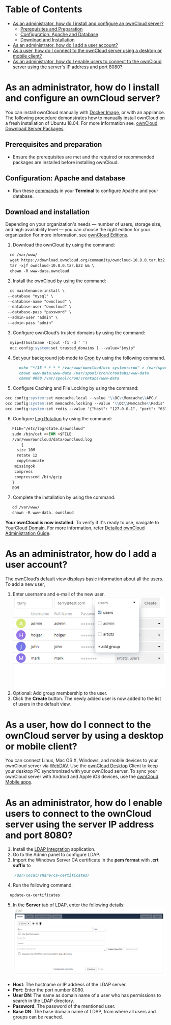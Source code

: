 
# Table of Contents
  - [As an administrator, how do I install and configure an ownCloud server?](#as-an-administrator-how-do-i-install-and-configure-an-owncloud-server)
     - [Prerequisites and Preparation](#prerequisites-and-preparation)
     - [Configuration: Apache and Database](#configuration-apache-and-database)
     - [Download and Installation](#download-and-installation)
  - [As an administrator, how do I add a user account?](#as-an-administrator-how-do-i-add-a-user-account)
  - [As a user, how do I connect to the ownCloud server using a desktop or mobile client?](#as-a-user-how-do-i-connect-to-the-owncloud-server-using-a-desktop-or-mobile-client)
  - [As an administrator, how do I enable users to connect to the ownCloud server using the server's IP address and port 8080?](#as-an-administrator-how-do-i-enable-users-to-connect-to-the-owncloud-server-using-the-servers-ip-address-and-port-8080)
     
# As an administrator, how do I install and configure an ownCloud server?
You can install ownCloud manually with [Docker Image](https://doc.owncloud.org/server/admin_manual/installation/docker/), or with an appliance. The following procedure demonstrates how to manually install ownCloud on a fresh installation of Ubuntu 18.04. For more information see, [ownCloud Download Server Packages](https://owncloud.com/download-server/).


## Prerequisites and preparation

- Ensure the prerequisites are met and the required or recommended packages are installed before installing ownCloud. 
## Configuration: Apache and database
 
 - Run these [commands](https://doc.owncloud.com/server/10.15/admin_manual/installation/quick_guides/ubuntu_20_04.html#configure-apache) in your **Terminal** to configure Apache and your database.
  
## Download and installation
Depending on your organization's needs — number of users, storage size, and high availability level — you can choose the right edition for your organization For more information, see [ownCloud Editions](https://owncloud.com/find-the-right-edition/).

  1. Download the ownCloud by using the command:
  ```markdown 
	cd /var/www/
	wget https://download.owncloud.org/community/owncloud-10.8.0.tar.bz2 && \
	tar -xjf owncloud-10.8.0.tar.bz2 && \
	chown -R www-data.owncloud
  ```
   2. Install the ownCloud by using the command:
   ```markdown 
     cc maintenance:install \
    --database "mysql" \
    --database-name "owncloud" \
    --database-user "owncloud" \
    --database-pass "password" \
    --admin-user "admin" \
    --admin-pass "admin"
  ```
  3. Configure ownCloud’s trusted domains by using the command:
  ```markdown
	myip=$(hostname -I|cut -f1 -d ' ')
	occ config:system:set trusted_domains 1 --value="$myip"
  ```
  4. Set your background job mode to [Cron](https://doc.owncloud.com/server/10.15/admin_manual/configuration/server/background_jobs_configuration.html#cron) by using the following command.
 ```markdown
       echo "*/15 * * * * /var/www/owncloud/occ system:cron" > /var/spool/cron/crontabs/www-data
       chown www-data:www-data /var/spool/cron/crontabs/www-data
       chmod 0600 /var/spool/cron/crontabs/www-data
 ```
 5. Configure Caching and File Locking by using the command:
 ```markdown
occ config:system:set memcache.local --value '\\OC\\Memcache\\APCu'
occ config:system:set memcache.locking --value '\\OC\\Memcache\\Redis'
occ config:system:set redis --value '{"host": "127.0.0.1", "port": "6379"}' --type json

```
 6. Configure [Log Rotation](https://linux.die.net/man/8/logrotate) by using the command:
 ```markdown
	FILE="/etc/logrotate.d/owncloud"
	sudo /bin/cat <<EOM >$FILE
	/var/www/owncloud/data/owncloud.log
        {
	  size 10M
	  rotate 12
	  copytruncate
 	 missingok
 	 compress
 	 compresscmd /bin/gzip
	}
	EOM
```
 7. Complete the installation by using the command:
 ```markdown
	cd /var/www/
	chown -R www-data. owncloud
```
**Your ownCloud is now installed.** 
To verify if it's ready to use, navigate to [YourCloud Domain](http://your-owncloud-domain). 
For more information, refer [Detailed ownCloud Administration Guide](https://doc.owncloud.com/server/10.15/admin_manual/).

# As an administrator, how do I add a user account? 
The ownCloud’s default view displays basic information about all the users. To add a new user, 
1. Enter username and e-mail of the new user.
   ![Image](users-page-new-user.png)
2. Optional: Add group membership to the user. 
3. Click the **Create** button.
   The newly added user is now added to the list of users in the default view.
  
# As a user, how do I connect to the ownCloud server by using a desktop or mobile client?
You can connect Linux, Mac OS X, Windows, and mobile devices to your ownCloud server via [WebDAV](https://en.wikipedia.org/wiki/WebDAV). Use the [ownCloud Desktop](https://owncloud.com/desktop-app/) Client to keep your desktop PC synchronized with your ownCloud server. To sync your ownCloud server with Android and Apple iOS devices, use the [ownCloud Mobile apps](https://owncloud.com/mobile-apps/). 

# As an administrator, how do I enable users to connect to the ownCloud server using the server IP address and port 8080?
1. Install the [LDAP Integration](https://marketplace.owncloud.com/apps/user_ldap) application. 
2. Go to the Admin panel to configure LDAP. 
3. Import the Windows Server CA certificate in the **pem format** with **.crt suffix** to 
```markdown
    /usr/local/share/ca-certificates/
```
4. Run the following command.
 ```markdown 
   update-ca-certificates
   ```
5. In the **Server** tab of LDAP, enter the following details:
   ![Image](server-tab.png)
- **Host**: The hostname or IP address of the LDAP server. 
- **Port**: Enter the port number 8080.
- **User DN**: The name as domain name of a user who has permissions to search in the LDAP directory. 
- **Password**: The password of the mentioned user. 
- **Base DN**: The base domain name of LDAP, from where all users and groups can be reached. 
